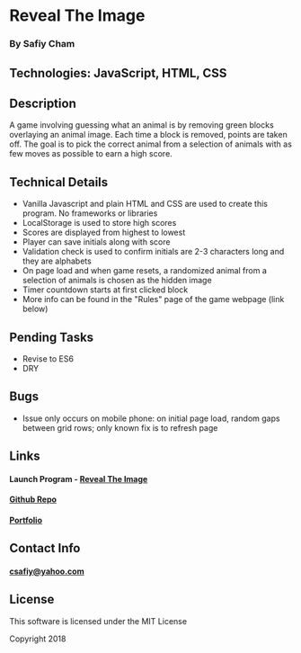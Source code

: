 # Reveal The Image
### By Safiy Cham

## Technologies: JavaScript, HTML, CSS

## Description

A game involving guessing what an animal is by removing green blocks overlaying an animal image. Each time a block is removed, points are taken off. The goal is to pick the correct animal from a selection of animals with as few moves as possible to earn a high score.

## Technical Details

* Vanilla Javascript and plain HTML and CSS are used to create this program. No frameworks or libraries
* LocalStorage is used to store high scores 
* Scores are displayed from highest to lowest
* Player can save initials along with score
* Validation check is used to confirm initials are 2-3 characters long and they are alphabets
* On page load and when game resets, a randomized animal from a selection of animals is chosen as the hidden image
* Timer countdown starts at first clicked block
* More info can be found in the "Rules" page of the game webpage (link below)

## Pending Tasks
* Revise to ES6
* DRY

## Bugs
* Issue only occurs on mobile phone: on initial page load, random gaps between grid rows; only known fix is to refresh page

## Links

#### Launch Program - [Reveal The Image](https://safiyc.github.io/reveal-the-image/)

#### [Github Repo](https://github.com/safiyc/Reveal-The-Image.git)

#### [Portfolio](http://www.safiycham.com/)

## Contact Info

#### csafiy@yahoo.com

## License

This software is licensed under the MIT License

Copyright 2018